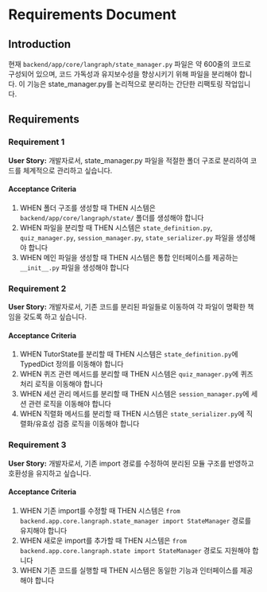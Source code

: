 # Requirements Document

## Introduction

현재 `backend/app/core/langraph/state_manager.py` 파일은 약 600줄의 코드로 구성되어 있으며, 코드 가독성과 유지보수성을 향상시키기 위해 파일을 분리해야 합니다. 이 기능은 state_manager.py를 논리적으로 분리하는 간단한 리팩토링 작업입니다.

## Requirements

### Requirement 1

**User Story:** 개발자로서, state_manager.py 파일을 적절한 폴더 구조로 분리하여 코드를 체계적으로 관리하고 싶습니다.

#### Acceptance Criteria

1. WHEN 폴더 구조를 생성할 때 THEN 시스템은 `backend/app/core/langraph/state/` 폴더를 생성해야 합니다
2. WHEN 파일을 분리할 때 THEN 시스템은 `state_definition.py`, `quiz_manager.py`, `session_manager.py`, `state_serializer.py` 파일을 생성해야 합니다
3. WHEN 메인 파일을 생성할 때 THEN 시스템은 통합 인터페이스를 제공하는 `__init__.py` 파일을 생성해야 합니다

### Requirement 2

**User Story:** 개발자로서, 기존 코드를 분리된 파일들로 이동하여 각 파일이 명확한 책임을 갖도록 하고 싶습니다.

#### Acceptance Criteria

1. WHEN TutorState를 분리할 때 THEN 시스템은 `state_definition.py`에 TypedDict 정의를 이동해야 합니다
2. WHEN 퀴즈 관련 메서드를 분리할 때 THEN 시스템은 `quiz_manager.py`에 퀴즈 처리 로직을 이동해야 합니다
3. WHEN 세션 관리 메서드를 분리할 때 THEN 시스템은 `session_manager.py`에 세션 관련 로직을 이동해야 합니다
4. WHEN 직렬화 메서드를 분리할 때 THEN 시스템은 `state_serializer.py`에 직렬화/유효성 검증 로직을 이동해야 합니다

### Requirement 3

**User Story:** 개발자로서, 기존 import 경로를 수정하여 분리된 모듈 구조를 반영하고 호환성을 유지하고 싶습니다.

#### Acceptance Criteria

1. WHEN 기존 import를 수정할 때 THEN 시스템은 `from backend.app.core.langraph.state_manager import StateManager` 경로를 유지해야 합니다
2. WHEN 새로운 import를 추가할 때 THEN 시스템은 `from backend.app.core.langraph.state import StateManager` 경로도 지원해야 합니다
3. WHEN 기존 코드를 실행할 때 THEN 시스템은 동일한 기능과 인터페이스를 제공해야 합니다